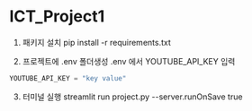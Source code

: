# ICT_Project1

1. 패키지 설치
pip install -r requirements.txt

2. 프로젝트에 .env 폴더생성
.env 에서 YOUTUBE_API_KEY 입력
```python 
YOUTUBE_API_KEY = "key value"
```
3. 터미널 실행
streamlit run project.py --server.runOnSave true
